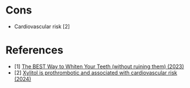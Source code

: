 # Cons
- Cardiovascular risk [2]

# References
- [1] [The BEST Way to Whiten Your Teeth (without ruining them) (2023)](https://www.youtube.com/watch?v=X-UUkDIngrM)
- [2] [Xylitol is prothrombotic and associated with cardiovascular risk (2024)](https://academic.oup.com/eurheartj/advance-article-abstract/doi/10.1093/eurheartj/ehae244/7683453?login=false)